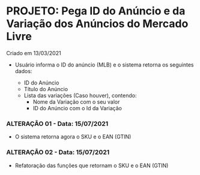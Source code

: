 # PROJETO: Pega ID do Anúncio e da Variação dos Anúncios do Mercado Livre

Criado em 13/03/2021

 - Usuário informa o ID do anúncio (MLB) e o sistema retorna os seguintes dados:

      - ID do Anúncio
      - Título do Anúncio
      - Lista das variações (Caso houver), contendo:
          - Nome da Variação com o seu valor
          - ID do Anúncio com o Id da Variação


### ALTERAÇÃO 01   -   Data: 15/07/2021

  - O sistema retorna agora o SKU e o EAN (GTIN)


### ALTERAÇÃO 02   -   Data: 15/07/2021

  - Refatoração das funções que retornam o SKU e o EAN (GTIN)

